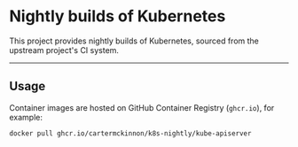 # Nightly builds of Kubernetes

This project provides nightly builds of Kubernetes, sourced from the upstream project's CI system.

---

## Usage

Container images are hosted on GitHub Container Registry (`ghcr.io`), for example:
```
docker pull ghcr.io/cartermckinnon/k8s-nightly/kube-apiserver
```
